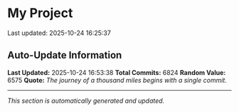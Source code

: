 # My Project


Last updated: 2025-10-24 16:25:37















































































































































































































































































































































































































































































































































































































































































































































































































































































































































































































































































































































































































































































































































































































































































































































































































































































































































































































































































































































































































































































































































































































































































































































































































































































































































































































































































































































































































































































































































































































































































































































































































































































































































































































































































































































































































































































































































































































































































































































































































































































































































































































































































































































































































































































































































































































































































































































































































































































































































































































































































































































































































































































































































































































































































































































































































































































































































































































































































































































































































































































































































































































































































































































































































































































































































































































































































































































































































































































































































































































































































































































































































































































































































































































































































































## Auto-Update Information

**Last Updated:** 2025-10-24 16:53:38
**Total Commits:** 6824
**Random Value:** 6575
**Quote:** _The journey of a thousand miles begins with a single commit._

---
_This section is automatically generated and updated._